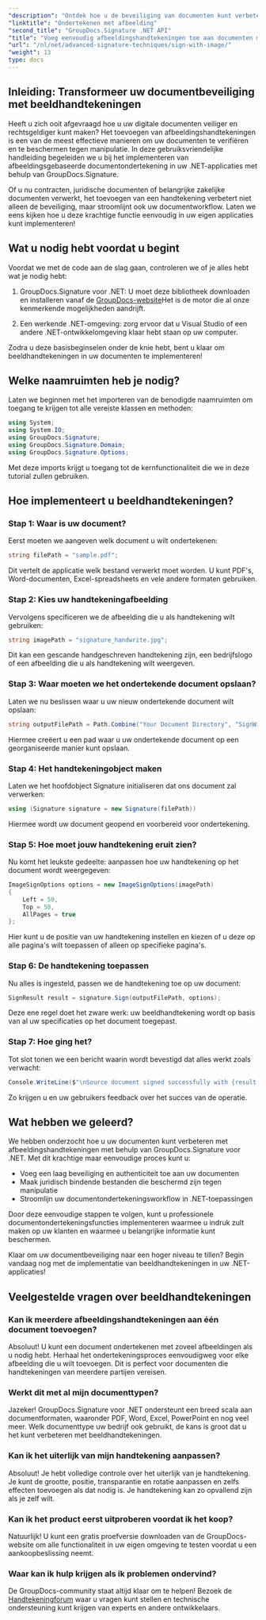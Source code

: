 ```yaml
---
"description": "Ontdek hoe u de beveiliging van documenten kunt verbeteren door beeldhandtekeningen toe te voegen aan .NET-applicaties met GroupDocs.Signature. Eenvoudige integratie voor fraudebestendige, juridisch bindende documenten."
"linktitle": "Ondertekenen met afbeelding"
"second_title": "GroupDocs.Signature .NET API"
"title": "Voeg eenvoudig afbeeldingshandtekeningen toe aan documenten met GroupDocs.Signature"
"url": "/nl/net/advanced-signature-techniques/sign-with-image/"
"weight": 13
type: docs
---
```

## Inleiding: Transformeer uw documentbeveiliging met beeldhandtekeningen

Heeft u zich ooit afgevraagd hoe u uw digitale documenten veiliger en rechtsgeldiger kunt maken? Het toevoegen van afbeeldingshandtekeningen is een van de meest effectieve manieren om uw documenten te verifiëren en te beschermen tegen manipulatie. In deze gebruiksvriendelijke handleiding begeleiden we u bij het implementeren van afbeeldingsgebaseerde documentondertekening in uw .NET-applicaties met behulp van GroupDocs.Signature.

Of u nu contracten, juridische documenten of belangrijke zakelijke documenten verwerkt, het toevoegen van een handtekening verbetert niet alleen de beveiliging, maar stroomlijnt ook uw documentworkflow. Laten we eens kijken hoe u deze krachtige functie eenvoudig in uw eigen applicaties kunt implementeren!

## Wat u nodig hebt voordat u begint

Voordat we met de code aan de slag gaan, controleren we of je alles hebt wat je nodig hebt:

1. GroupDocs.Signature voor .NET: U moet deze bibliotheek downloaden en installeren vanaf de [GroupDocs-website](https://releases.groupdocs.com/signature/net/)Het is de motor die al onze kenmerkende mogelijkheden aandrijft.

2. Een werkende .NET-omgeving: zorg ervoor dat u Visual Studio of een andere .NET-ontwikkelomgeving klaar hebt staan op uw computer.

Zodra u deze basisbeginselen onder de knie hebt, bent u klaar om beeldhandtekeningen in uw documenten te implementeren!

## Welke naamruimten heb je nodig?

Laten we beginnen met het importeren van de benodigde naamruimten om toegang te krijgen tot alle vereiste klassen en methoden:

```csharp
using System;
using System.IO;
using GroupDocs.Signature;
using GroupDocs.Signature.Domain;
using GroupDocs.Signature.Options;
```

Met deze imports krijgt u toegang tot de kernfunctionaliteit die we in deze tutorial zullen gebruiken.

## Hoe implementeert u beeldhandtekeningen?

### Stap 1: Waar is uw document?

Eerst moeten we aangeven welk document u wilt ondertekenen:

```csharp
string filePath = "sample.pdf";
```

Dit vertelt de applicatie welk bestand verwerkt moet worden. U kunt PDF's, Word-documenten, Excel-spreadsheets en vele andere formaten gebruiken.

### Stap 2: Kies uw handtekeningafbeelding

Vervolgens specificeren we de afbeelding die u als handtekening wilt gebruiken:

```csharp
string imagePath = "signature_handwrite.jpg";
```

Dit kan een gescande handgeschreven handtekening zijn, een bedrijfslogo of een afbeelding die u als handtekening wilt weergeven.

### Stap 3: Waar moeten we het ondertekende document opslaan?

Laten we nu beslissen waar u uw nieuw ondertekende document wilt opslaan:

```csharp
string outputFilePath = Path.Combine("Your Document Directory", "SignWithImage", fileName);
```

Hiermee creëert u een pad waar u uw ondertekende document op een georganiseerde manier kunt opslaan.

### Stap 4: Het handtekeningobject maken

Laten we het hoofdobject Signature initialiseren dat ons document zal verwerken:

```csharp
using (Signature signature = new Signature(filePath))
```

Hiermee wordt uw document geopend en voorbereid voor ondertekening.

### Stap 5: Hoe moet jouw handtekening eruit zien?

Nu komt het leukste gedeelte: aanpassen hoe uw handtekening op het document wordt weergegeven:

```csharp
ImageSignOptions options = new ImageSignOptions(imagePath)
{
    Left = 50,
    Top = 50,
    AllPages = true
};
```

Hier kunt u de positie van uw handtekening instellen en kiezen of u deze op alle pagina's wilt toepassen of alleen op specifieke pagina's.

### Stap 6: De handtekening toepassen

Nu alles is ingesteld, passen we de handtekening toe op uw document:

```csharp
SignResult result = signature.Sign(outputFilePath, options);
```

Deze ene regel doet het zware werk: uw beeldhandtekening wordt op basis van al uw specificaties op het document toegepast.

### Stap 7: Hoe ging het?

Tot slot tonen we een bericht waarin wordt bevestigd dat alles werkt zoals verwacht:

```csharp
Console.WriteLine($"\nSource document signed successfully with {result.Succeeded.Count} signature(s).\nFile saved at {outputFilePath}.");
```

Zo krijgen u en uw gebruikers feedback over het succes van de operatie.

## Wat hebben we geleerd?

We hebben onderzocht hoe u uw documenten kunt verbeteren met afbeeldingshandtekeningen met behulp van GroupDocs.Signature voor .NET. Met dit krachtige maar eenvoudige proces kunt u:

- Voeg een laag beveiliging en authenticiteit toe aan uw documenten
- Maak juridisch bindende bestanden die beschermd zijn tegen manipulatie
- Stroomlijn uw documentondertekeningsworkflow in .NET-toepassingen

Door deze eenvoudige stappen te volgen, kunt u professionele documentondertekeningsfuncties implementeren waarmee u indruk zult maken op uw klanten en waarmee u belangrijke informatie kunt beschermen.

Klaar om uw documentbeveiliging naar een hoger niveau te tillen? Begin vandaag nog met de implementatie van beeldhandtekeningen in uw .NET-applicaties!

## Veelgestelde vragen over beeldhandtekeningen

### Kan ik meerdere afbeeldingshandtekeningen aan één document toevoegen?

Absoluut! U kunt een document ondertekenen met zoveel afbeeldingen als u nodig hebt. Herhaal het ondertekeningsproces eenvoudigweg voor elke afbeelding die u wilt toevoegen. Dit is perfect voor documenten die handtekeningen van meerdere partijen vereisen.

### Werkt dit met al mijn documenttypen?

Jazeker! GroupDocs.Signature voor .NET ondersteunt een breed scala aan documentformaten, waaronder PDF, Word, Excel, PowerPoint en nog veel meer. Welk documenttype uw bedrijf ook gebruikt, de kans is groot dat u het kunt verbeteren met beeldhandtekeningen.

### Kan ik het uiterlijk van mijn handtekening aanpassen?

Absoluut! Je hebt volledige controle over het uiterlijk van je handtekening. Je kunt de grootte, positie, transparantie en rotatie aanpassen en zelfs effecten toevoegen als dat nodig is. Je handtekening kan zo opvallend zijn als je zelf wilt.

### Kan ik het product eerst uitproberen voordat ik het koop?

Natuurlijk! U kunt een gratis proefversie downloaden van de GroupDocs-website om alle functionaliteit in uw eigen omgeving te testen voordat u een aankoopbeslissing neemt.

### Waar kan ik hulp krijgen als ik problemen ondervind?

De GroupDocs-community staat altijd klaar om te helpen! Bezoek de [Handtekeningforum](https://forum.groupdocs.com/c/signature/13) waar u vragen kunt stellen en technische ondersteuning kunt krijgen van experts en andere ontwikkelaars.